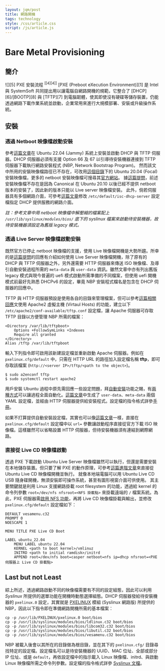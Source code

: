 ```yaml
---
layout: jqm/post
title: 網路開機
tags: technology
style: /css/article.css
script: /js/article.js
---
```

# Bare Metal Provisioning

## 簡介

<span class="gallery float-right">
    ![][5]
    PXE 安裝流程 <sup>[[4][4]]</sup>
</span>
[PXE (Preboot eXecution Environment)][1] 是 Intel 與 SystemSoft 共同提出用以讓電腦自網路開機的規範，它整合了 [DHCP][6]/[BOOTP][8] 與 [TFTP][7] 到電腦韌體，使其即使沒有硬碟等儲存裝置，仍能透過網路下載作業系統並啟動，企業常用來進行大規模部署、安裝或升級操作系統。

## 安裝

### 透過 Netboot 映像檔啟動安裝

參考[這篇文章][2]在 Ubuntu 22.04 (Jammy) 系統上安裝並啟動 DHCP 與 TFTP 伺服器。DHCP 伺服器必須有支援 Option 66 及 67 以引導待安裝機器連接到 TFTP 伺服器下載執行網路安裝程式 (NBP, Network Bootstrap Program)。
然而該文中所用的安裝映像檔路徑已不存在，可改用[這個目錄][9]下的 Ubuntu 20.04 (Focal) 安裝映像檔，更多的 netboot 安裝映像檔可搜尋其[官方網站][12]。
據[這篇提問][10]，前述安裝映像檔不存在是因為 Canonical 在 Ubuntu 20.10 以後已經不提供 netboot 版本的安裝了，因此新的版本只能以 Live server 映像檔安裝。
此外，倘若伺服器具有多個網路介面，可參考[這篇文章][3]修改 `/etc/default/isc-dhcp-server` 設定檔指定 DHCP 提供服務的網路介面。

*註：參考文章中用 netboot 映像檔中解壓縮的檔案配上 `/usr/lib/syslinux/modules/bios/` 底下的 syslinux 檔案來啟動待安裝機器，故待安裝機器須設定為舊版 legacy 模式。*

### 透過 Live Server 映像檔啟動安裝

既然官方已停止 netboot 映像檔的支援，使用 Live 映像檔開機是大勢所趨。所幸的是[這篇提問][10]的回應有介紹如何使用 Live Server 映像檔開機，除了原有的 DHCP 與 TFTP 伺服器之外，另外還需要 HTTP 伺服器來傳送 ISO 映像檔、及導引自動安裝過程所需的 `meta-data` 與 `user-data` 資訊。雖然文章中亦有列出舊版 legacy 模式與現今普遍的 uefi 模式啟動所需準備的不同檔案，但使用 uefi 開機模式前最好先熟悉 DHCPv6 的設定，畢竟 NBP 安裝程式檔名是包含在 DHCP 伺服器的回應中。

TFTP 與 HTTP 伺服器預設是使用各自的目錄來管理檔案，但可以參考[這篇相關回應][13]文使用 Apache2 虛擬主機 (Virtaul Hosts) 的功能，建立以下 `/etc/apache2/conf-available/tftp.conf` 設定檔，讓 Apache 伺服器可存取 TFTP 目錄以方便管理 NBP 所需的檔案：

    <Directory /var/lib/tftpboot>
        Options +FollowSymLinks +Indexes
        Require all granted
    </Directory>
    Alias /tftp /var/lib/tftpboot

輸入下列指令即可啟用該新建設定檔並重新啟動 Apache 伺服器。例如在 `pxelinux.cfg/default` 中，只需在 HTTP URL 的路徑加入設定檔名稱 **tftp**，即可存取該檔案 (`http://<server IP>/tftp/<path to the object>`)。

    $ sudo a2enconf tftp
    $ sudo systemctl restart apache2

用戶安裝 Ubuntu 過程中原先需回應一些設定問題，拜[自動安裝][16]功能之賜，有[兩種方式][17]可以讓過程全面自動化。[這篇文章][18]中生成了 `user-data`、`meta-data` 兩個 YAML 設定檔，並經由 HTTP 伺服器提供給安裝程式。設定檔的指令格式詳參[手冊][19]。

如果不打算提供自動安裝設定檔，其實也可以像[這篇文章][15]一樣，直接在 `pxelinux.cfg/default` 設定檔中以 `url=` 參數讓啟動程序直接從官方下載 ISO 映像檔。這樣雖然可以省略設置 HTTP 伺服器，但待安裝機器須有連結到網際網路。

### 直接從 Live CD 映像檔啟動

透過 PXE 下載啟動 Ubuntu Live Server 映像檔雖然可以執行，但還是需要安裝在本地儲存裝置。但只要了解 PXE 的動作原理，可參考[這篇進階文章][11]來直接從 Ubuntu Live CD 映像檔開機並執行。
就像本地端電腦可以用 Ubuntu Live CD USB 隨身碟開機，無須安裝即可操作系統，甚至有圖形視窗介面可供使用。
其主要關鍵就是利用 Linux 支援網路掛載 root filesystem 的功能，透過給 kernel 的命令列參數 `root=/dev/nfs nfsroot=<NFS 掛載點>` 來掛載遠端的 `/` 檔案系統。為此，PXE 伺服器需[啟用 NFS 功能][14]，再將 Live CD 映像檔掛載與輸出，並修改 `pxelinux.cfg/default` 設定檔如下：

    DEFAULT vesamenu.c32
    PROMPT 0
    NOESCAPE 1

    MENU TITLE PXE Live CD Boot

    LABEL ubuntu_22.04
        MENU LABEL ubuntu 22.04
        KERNEL <path to boot kernel>/vmlinuz
        INITRD <path to initial ramdisk>/initrd
        APPEND root=/dev/nfs boot=casper netboot=nfs ip=dhcp nfsroot=<PXE 伺服器上 Live CD 掛載點>

## Last but not Least

綜上所述，透過網路啟動不同的映像檔需要有不同的設定組態，因此可以利用 *Syslinux* 所提供的選單功能在開機時動態選擇組態。DHCP 伺服器發給待安裝機器的 `pxelinux.0` 設定，其實就是 [PXELINUX][21] 模組 (Syslinux 網路版) 所提供的 NBP，因此以下指令即在準備網路開機所需的基本檔案：

    cp -p /usr/lib/PXELINUX/pxelinux.0 boot/bios
    cp -p /usr/lib/syslinux/modules/bios/ldlinux.c32 boot/bios
    cp -p /usr/lib/syslinux/modules/bios/libcom32.c32 boot/bios
    cp -p /usr/lib/syslinux/modules/bios/libutil.c32 boot/bios
    cp -p /usr/lib/syslinux/modules/bios/vesamenu.c32 boot/bios

NBP 被載入後會以其所在的目錄做為根目錄，並在其下的 `pxelinux.cfg/` 目錄尋找特定的設定檔。設定檔名可以是待安裝機器的 UUID、MAC 位址、全部或部分 IP 位址、或是 `default`，再依設定檔中的指示載入 Linux 映像檔、initrd、與啟動 Linux 映像檔所需之命令列參數。設定檔的指令格式詳參 [Syslinux 文檔][20]。

[1]: https://en.wikipedia.org/wiki/Preboot_Execution_Environment "Wikipedia - PXE"
[2]: https://reintech.io/blog/setting-up-pxe-boot-server-ubuntu-22 "Setting Up a PXE Boot Server on Ubuntu 22"
[3]: https://www.linuxtechi.com/how-to-configure-dhcp-server-on-ubuntu/ "How to Configure DHCP Server on Ubuntu 22.04"
[4]: https://picluster.ricsanfre.com/docs/pxe-server/ "Ubuntu Server Autoinstallation"
[5]: https://picluster.ricsanfre.com/assets/img/pxe-boot-flow.png "PXE Boot Flow"
[6]: https://en.wikipedia.org/wiki/Dynamic_Host_Configuration_Protocol "Wikipedia - DHCP"
[7]: https://en.wikipedia.org/wiki/Trivial_File_Transfer_Protocol "Wikipedia - TFTP"
[8]: https://en.wikipedia.org/wiki/Bootstrap_Protocol "Wikipedia - BOOTP"
[9]: http://archive.ubuntu.com/ubuntu/dists/focal/main/installer-amd64/current/legacy-images/netboot/ "Ubuntu Focal 網路安裝檔目錄"
[10]: https://askubuntu.com/questions/1292032/how-can-current-ubuntu-versions-be-installed-via-pxe-network-boot-and-an-automat "Canonical does not provide netbook version images after Ubuntu 20.10"
[11]: https://www.howtogeek.com/61263/how-to-network-boot-pxe-the-ubuntu-livecd/ "PXE Boot Ubuntu Live CD"
[12]: https://cdimage.ubuntu.com/netboot/ "Ubuntu Netboot Images Archive"
[13]: https://askubuntu.com/questions/1235723/automated-20-04-server-installation-using-pxe-and-live-server-image "Automated 20.04 Server Installation using PXE and live server image"
[14]: https://www.techrepublic.com/article/set-nfs-server-ubuntu/ "Ubuntu 22.04 NFS Setup Guide"
[15]: https://discourse.ubuntu.com/t/netbooting-the-live-server-installer/14510 "Netbooting the live server installer"
[16]: https://canonical-subiquity.readthedocs-hosted.com/en/latest/intro-to-autoinstall.html "Introduction to autoinstall"
[17]: https://canonical-subiquity.readthedocs-hosted.com/en/latest/tutorial/providing-autoinstall.html "Providing autoinstall configuration"
[18]: https://canonical-subiquity.readthedocs-hosted.com/en/latest/howto/autoinstall-quickstart.html#write-your-autoinstall-configuration "Autoinstall - Write your autoinstall configuration"
[19]: https://canonical-subiquity.readthedocs-hosted.com/en/latest/reference/autoinstall-reference.html "Autoinstall configuration reference manual"
[20]: https://wiki.syslinux.org/wiki/index.php?title=Config "Syslinux Configuration"
[21]: https://wiki.syslinux.org/wiki/index.php?title=PXELINUX "PXELINUX, a Syslinux derivative"
